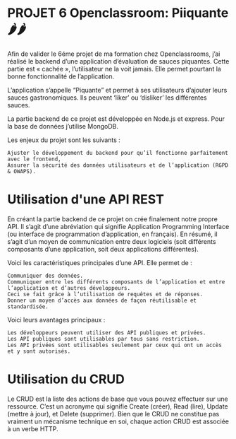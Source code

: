 # PROJET 6 Openclassroom: Piiquante 🌶️🌶️



Afin de valider le 6éme projet de ma formation chez Openclassrooms, j’ai réalisé le backend d’une application d’évaluation de sauces piquantes. Cette partie est « cachée », l’utilisateur ne la voit jamais. Elle permet pourtant la bonne fonctionnalité de l’application.

L’application s’appelle “Piquante” et permet à ses utilisateurs d’ajouter leurs sauces gastronomiques. Ils peuvent ‘liker’ ou ‘disliker’ les différentes sauces.

La partie backend de ce projet est développée en Node.js et express. Pour la base de données j’utilise MongoDB.

Les enjeux du projet sont les suivants :

    Ajuster le développement du backend pour qu’il fonctionne parfaitement avec le frontend,
    Assurer la sécurité des données utilisateurs et de l’application (RGPD  & OWAPS).


# Utilisation d'une API REST

En créant la partie backend de ce projet on crée finalement notre propre API. Il s’agit d’une abréviation qui signifie Application Programming Interface (ou interface de programmation d’application, en français). En résumé, il s’agit d’un moyen de communication entre deux logiciels (soit différents composants d’une application, soit deux applications différentes).

Voici les caractéristiques principales d’une API. Elle permet de :

    Communiquer des données.
    Communiquer entre les différents composants de l’application et entre l’application et d’autres développeurs.
    Ceci se fait grâce à l’utilisation de requêtes et de réponses.
    Donner un moyen d’accès aux données de façon réutilisable et standardisée.

Voici leurs avantages principaux :

    Les développeurs peuvent utiliser des API publiques et privées.
    Les API publiques sont utilisables par tous sans restriction.
    Les API privées sont utilisables seulement par ceux qui ont un accès et y sont autorisés.


# Utilisation du CRUD

Le CRUD est la liste des actions de base que vous pouvez effectuer sur une ressource. 
C’est un acronyme qui signifie Create (créer), Read (lire), Update (mettre à jour), et Delete (supprimer). 
Bien que le CRUD ne constitue pas vraiment un mécanisme technique en soi, chaque action CRUD est associée à un verbe HTTP.





